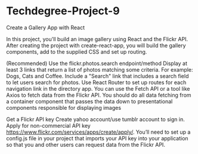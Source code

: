 # Techdegree-Project-9
Create a Gallery App with React


In this project, you'll build an image gallery using React and the Flickr API. After creating the project with create-react-app, you will build the gallery components, add to the supplied CSS and set up routing.

(Recommended) Use the flickr.photos.search endpoint/method
Display at least 3 links that return a list of photos matching some criteria. For example: Dogs, Cats and Coffee.
Include a "Search" link that includes a search field to let users search for photos.
Use React Router to set up routes for each navigation link in the directory app.
You can use the Fetch API or a tool like Axios to fetch data from the Flickr API.
You should do all data fetching from a container component that passes the data down to presentational components responsible for displaying images


Get a Flickr API key
Create yahoo account/use tumblr account to sign in.
Apply for non-commercial API key https://www.flickr.com/services/apps/create/apply/.
You’ll need to set up a config.js file in your project that imports your API key into your application so that you and other users can request data from the Flickr API.
